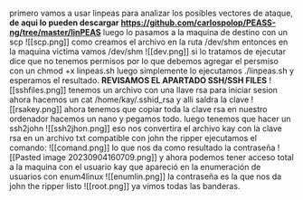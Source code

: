 primero vamos a usar linpeas para analizar los posibles vectores de ataque,
<strong> de aqui lo pueden descargar https://github.com/carlospolop/PEASS-ng/tree/master/linPEAS</strong>
luego lo pasamos a la maquina de destino con un scp
![[scp.png]]
como creamos el archivo en la ruta /dev/shm entonces en la maquina victima vamos  /dev/shm 
![[dev.png]]
si lo tratamos de ejecutar dice que no tenemos permisos por lo que debemos agregar el persmiso con un chmod +x linpeas.sh
luego simplemente lo ejecutamos ./linpeas.sh
y esperamos el resultado.
<strong>REVISAMOS EL APARTADO SSH/SSH FILES</strong>
![[sshfiles.png]]
tenemos un archivo con una llave rsa para iniciar sesion ahora hacemos  un cat /home/kay/.sshid_rsa y alli saldra la clave 
![[rsakey.png]]
ahora tenemos que copiar toda la clave rsa en nuestro ordenador hacemos un nano y pegamos todo.
luego tenemos que hacer un ssh2john
![[ssh2jhon.png]]
eso nos convertira el archivo kay con la clave rsa en un archivo txt compatible con john the ripper
ejecutamos el comando:
![[comand.png]]
lo que nos da como resultado la contraseña
![[Pasted image 20230904160709.png]]
y ahora podemos tener acceso total a la maquina con el usuario kay que apareció en la enumeración de usuarios con enum4linux
![[enumlin.png]]
la contraseña es la que nos da john the ripper
listo 
![[root.png]]
ya vimos todas las banderas.

